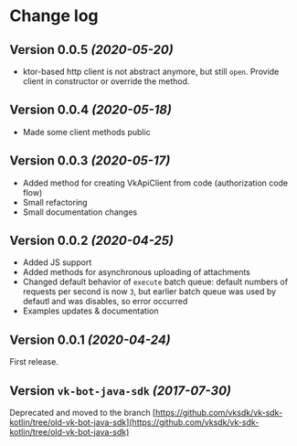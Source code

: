 # Change log

Version 0.0.5 *(2020-05-20)*
----------------------------

* ktor-based http client is not abstract anymore, but still `open`. Provide client in constructor or override the method.

Version 0.0.4 *(2020-05-18)*
----------------------------

* Made some client methods public

Version 0.0.3 *(2020-05-17)*
----------------------------

* Added method for creating VkApiClient from code (authorization code flow)
* Small refactoring
* Small documentation changes

Version 0.0.2 *(2020-04-25)*
----------------------------

* Added JS support
* Added methods for asynchronous uploading of attachments
* Changed default behavior of `execute` batch queue: default numbers of requests per second is now `3`, but earlier batch queue was used by defautl and was disables, so error occurred
* Examples updates & documentation 

Version 0.0.1 *(2020-04-24)*
----------------------------

First release.

Version `vk-bot-java-sdk` *(2017-07-30)*
----------------------------

Deprecated and moved to the branch [https://github.com/vksdk/vk-sdk-kotlin/tree/old-vk-bot-java-sdk](https://github.com/vksdk/vk-sdk-kotlin/tree/old-vk-bot-java-sdk)